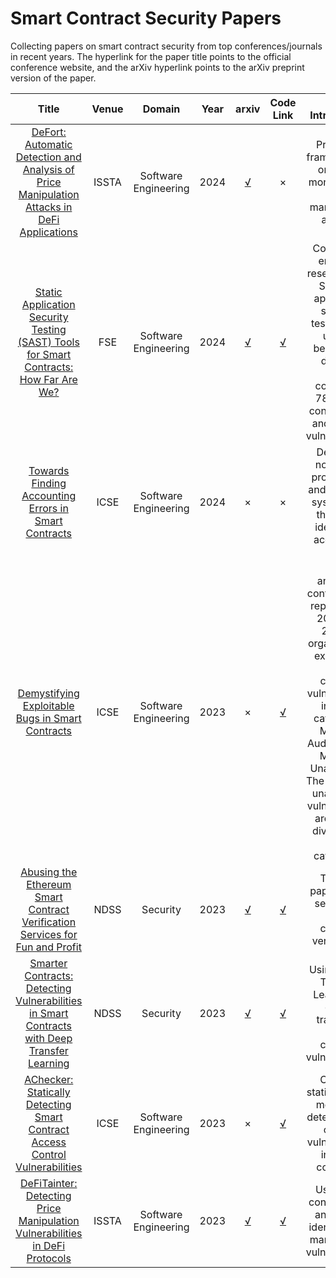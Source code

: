 # Smart Contract Security Papers
Collecting papers on smart contract security from top conferences/journals in recent years.
The hyperlink for the paper title points to the official conference website, and the arXiv hyperlink points to the arXiv preprint version of the paper.


|Title|Venue|Domain|Year|arxiv|Code Link|Brief Introduction|
|:--:|:--:|:--:|:--:|:--:|:--:|:--:|
|[DeFort: Automatic Detection and Analysis of Price Manipulation Attacks in DeFi Applications](https://dl.acm.org/doi/10.1145/3650212.3652137)|ISSTA|Software Engineering|2024|[√](https://arxiv.org/abs/2104.15068)|×|Propose a framework for on-chain monitoring of price manipulation attacks.|
|[Static Application Security Testing (SAST) Tools for Smart Contracts: How Far Are We?](https://dl.acm.org/doi/10.1145/3660772)|FSE|Software Engineering|2024|[√](https://arxiv.org/abs/2404.18186)|[√](https://sites.google.com/view/sc-sast-study-fse2024/home)|Conduct an empirical research on 8 SC static application security testing tools using a benchmark dataset, which comprises 788 smart contract files and 10,394 vulnerabilities.|
|[Towards Finding Accounting Errors in Smart Contracts](https://dl.acm.org/doi/abs/10.1145/3597503.3639128)|ICSE|Software Engineering|2024|×|×|Develop a novel type propagation and checking system with the aim of identifying accounting bugs.|
|[Demystifying Exploitable Bugs in Smart Contracts](https://dl.acm.org/doi/abs/10.1109/ICSE48619.2023.00061)|ICSE|Software Engineering|2023|×|[√](https://github.com/ZhangZhuoSJTU/Web3Bugs)|After analyzing contract audit reports from 2021 and 2022, it organizes the exploitable smart contract vulnerabilities into two categories: Machine Auditable and Machine Unauditable. The machine-unauditable vulnerabilities are further divided into seven categories.|
|[Abusing the Ethereum Smart Contract Verification Services for Fun and Profit](https://www.ndss-symposium.org/ndss-paper/abusing-the-ethereum-smart-contract-verification-services-for-fun-and-profit/)|NDSS|Security|2023|[√](https://arxiv.org/abs/2307.00549)|[√](https://github.com/source-code-scam-paper/source-scam-all-in-one)|The first paper on the security of smart contract verification.|
|[Smarter Contracts: Detecting Vulnerabilities in Smart Contracts with Deep Transfer Learning](https://www.ndss-symposium.org/ndss-paper/smarter-contracts-detecting-vulnerabilities-in-smart-contracts-with-deep-transfer-learning/)|NDSS|Security|2023|[√](https://arxiv.org/abs/2106.09282)|[√](https://github.com/sss-wue/smarter-contracts)|Using DNN + Transfer Learning to detect traditional smart contract vulnerabilities.|
|[AChecker: Statically Detecting Smart Contract Access Control Vulnerabilities](https://ieeexplore.ieee.org/document/10172877)|ICSE|Software Engineering|2023|×|[√](https://github.com/DependableSystemsLab/AChecker)|Create a static analysis method to detect access control vulnerabilities in smart contracts.|
|[DeFiTainter: Detecting Price Manipulation Vulnerabilities in DeFi Protocols](https://dl.acm.org/doi/abs/10.1145/3597926.3598124)|ISSTA|Software Engineering|2023|[√](https://arxiv.org/abs/2104.15068)|[√](https://github.com/kongqp/DeFiTainter)|Use inter-contract taint analysis to identify price manipulation vulnerabilities.|


